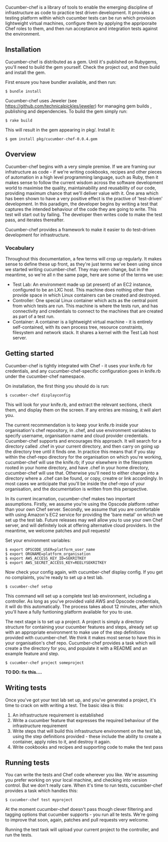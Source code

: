 Cucumber-chef is a library of tools to enable the emerging discipline of infrastructure as code to practice test driven development.  It provides a testing platform within which cucumber tests can be run which provision lightweight virtual machines, configure them by applying the appriporaite Chef roles to them, and then run acceptance and integration tests against the environment.

## Installation 

Cucumber-chef is distributed as a gem.  Until it's published on Rubygems, you'll need to build the gem yourself.  Check the project out, and then build and install the gem.

First ensure you have bundler available, and then run:

    $ bundle install

Cucumber-chef uses Jeweler (see https://github.com/technicalpickles/jeweler) for managing gem builds , publishing and dependencies.  To build the gem simply run:

    $ rake build

This will result in the gem appearing in pkg/.  Install it:

    $ gem install pkg/cucumber-chef-0.0.4.gem

## Overview

Cucumber-chef begins with a very simple premise.  If we are framing our infratructure as code - if we're writing cookbooks, recipes and other pieces of automation in a high level programming language, such as Ruby, then it makes sense to follow the current wisdom across the software development world to maximise the quality, maintainability and reusability of our code, providing maximum chance that we'll deliver value with it.  One area which has been shown to have a very positive effect is the practive of 'test-driven' development.  In this paradigm, the developer begins by writing a test that captures the intended behaviour of the code  they are going to write.  This test will start out by failing.  The developer then writes code to make the test pass, and iterates thereafter.  

Cucumber-chef provides a framework to make it easier to do test-driven development for infrastructure.

### Vocabulary

Throughout this documentation, a few terms will crop up regularly.  It makes sense to define these up front, as they're just terms we've been using since we started writing cucumber-chef.  They may even change, but in the meantime, so we're all n the same page, here are some of the terms we use:

* Test Lab: An environment made up (at present) of an EC2 instance, configured to be an LXC host.  This machine does nothing other than provide space in which Linux containers can be created and destroyed.
* Controller: One special Linux container which acts as the central point from which tests are run.  This machine is where the tests run, and has connectivity and credentials to connect to the machines that are created as part of a test run.
* Container: A container is a lightweight virtual machine - it is entirely self-contained, with its own process tree, resource constraints, filesystem and network stack.  It shares a kernel with the Test Lab host server.

## Getting started

Cucumber-chef is tightly integrated with Chef - it uses your knife.rb for credentials, and any cucumber-chef-specific configuration goes in knife.rb under the cucumber-chef namespace.

On installation, the first thing you should do is run:

    $ cucumber-chef displayconfig

This will look for your knife.rb, and extract the relevant sections, check them, and display them on the screen.  If any entries are missing, it will alert you.

The current recommendation is to keep your knife.rb inside your organisation's chef repository, in .chef, and use environment variables to specify username, organisation name and cloud provider credentials.  Cucumber-chef supports and encourages this approach.  It will search for a directory called .chef in your current directory, and then carry on going up the directory tree until it finds one.  In practice this means that if you stay within the chef-repo directory for the organisation on which you're working, cucumber-chef will use the knife.rb; if your elsewhere in the filesystem rooted in your home directory, and have .chef in your home directory, cucumber-chef will use that.  Otherwise you'll need to either change into a directory where a .chef can be found, or copy, creatre or link accordingly.  In most cases we anticipate that you'll be inside the chef-repo of your organisation, and the documentation is written from this perspective.

In its current incarnation, cucumber-chef makes two important assumptions.  Firstly, we assume you're using the Opscode platform rather than your own Chef server.  Secondly, we assume that you are comfortable with using Amazon's EC2 service for providing the 'bare metal' on which we set up the test lab.  Future releases may well allow you to use your own Chef server, and will definitely look at offering alternative cloud providers.  In the meantime, we welcome patches and pull requests!

Set your environment variables:

    $ export OPSCODE_USER=platform_user_name
    $ export ORGNAME=platform_organisation
    $ export AWS_ACCESS_KEY_ID=SEKRITKEY
    $ export AWS_SECRET_ACCESS_KEY=REELYSEKRITKEY

Now check your config again, with cucumber-chef display config.  If you get no complaints, you're ready to set up a test lab.

    $ cucumber-chef setup

This command will set up a complete test lab environment, including a controller.  As long as you've provided valid AWS and Opscode credentials, it will do this automatically.  The process takes about 12 minutes, after which you'll have a fully funtioning platform available for you to use.

The next stage is to set up a project.  A project is simply a directory structure for containing your cucumber features and steps, already set up with an appropriate environment to make use of the step definitions provided with cucumber-chef.  We think it makes most sense to have this in your organisation's chef repo.  Cucumber-chef provides a task which will create a the directory for you, and populate it with a README and an example feature and step.

    $ cucumber-chef project someproject

**TO DO: fix this....**

## Writing tests

Once you've got your test lab set up, and you've generated a project, it's time to crack on with writing a test.  The basic idea is this:

1) An infrastructure requirement is established
2) Write a cucumber feature that expresses the required behaviour of the infrastructure requirement
3) Write steps that will build this infrastructure environment on the test lab, using the step definitions provided - these include the ability to create a container, apply roles to it, and destroy it again.
4) Write cookbooks and recipes and supporting code to make the test pass

## Running tests

You can write the tests and Chef code wherever you like.  We're assuming you prefer working on your local machine, and checking into version control.  But we don't really care.  When it's time to run tests, cucumber-chef provides a task which handles this:

    $ cucumber-chef test myproject

At the moment cucumber-chef doesn't pass though clever filtering and tagging options that cucumber supports - you run all te tests.  We're going to improve that soon, again, patches and pull requests very welcome.

Running the test task will upload your current project to the controller, and run the tests.
